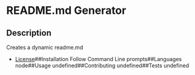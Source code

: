 # README.md Generator

  ## Description

  Creates a dynamic readme.md
   * [License](#license)##Installation Follow Command Line prompts##Languages node##Usage undefined##Contributing undefined##Tests undefined